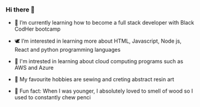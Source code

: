 ### Hi there 👋

- 🦋 I’m currently learning how to become a full stack developer with Black CodHer bootcamp
- 🕊 I’m interested in learning more about HTML, Javascript, Node js, React and python programming languages
- 🥂 I'm intrested in learning about cloud computing programs such as AWS and Azure
- 🌸 My favourite hobbies are sewing and creting abstract resin art

- 🌹 Fun fact: When I was younger, I absolutely loved to smell of wood so I used to constantly chew penci
